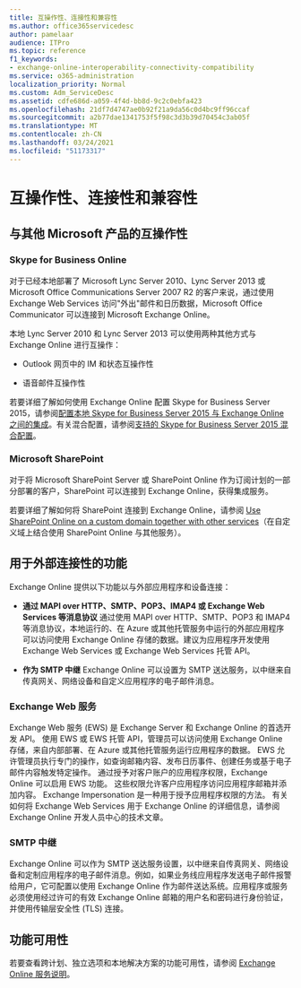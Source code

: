 ```yaml
---
title: 互操作性、连接性和兼容性
ms.author: office365servicedesc
author: pamelaar
audience: ITPro
ms.topic: reference
f1_keywords:
- exchange-online-interoperability-connectivity-compatibility
ms.service: o365-administration
localization_priority: Normal
ms.custom: Adm_ServiceDesc
ms.assetid: cdfe686d-a059-4f4d-bb8d-9c2c0ebfa423
ms.openlocfilehash: 21df7d4747ae0b92f21a9da56c0d4bc9ff96ccaf
ms.sourcegitcommit: a2b77dae1341753f5f98c3d3b39d70454c3ab05f
ms.translationtype: MT
ms.contentlocale: zh-CN
ms.lasthandoff: 03/24/2021
ms.locfileid: "51173317"
---
```

# <a name="interoperability-connectivity-and-compatibility"></a>互操作性、连接性和兼容性

## <a name="interoperability-with-other-microsoft-products"></a>与其他 Microsoft 产品的互操作性

### <a name="skype-for-business-online"></a>Skype for Business Online

对于已经本地部署了 Microsoft Lync Server 2010、Lync Server 2013 或 Microsoft Office Communications Server 2007 R2 的客户来说，通过使用 Exchange Web Services 访问"外出"邮件和日历数据，Microsoft Office Communicator 可以连接到 Microsoft Exchange Online。
  
本地 Lync Server 2010 和 Lync Server 2013 可以使用两种其他方式与 Exchange Online 进行互操作：
  
- Outlook 网页中的 IM 和状态互操作性
    
- 语音邮件互操作性
    
若要详细了解如何使用 Exchange Online 配置 Skype for Business Server 2015，请参阅[配置本地 Skype for Business Server 2015 与 Exchange Online 之间的集成](/skypeforbusiness/deploy/integrate-with-exchange-server/outlook-web-app)。有关混合配置，请参阅[支持的 Skype for Business Server 2015 混合配置](/skypeforbusiness/skype-for-business-hybrid-solutions/integration-with-exchange-and-sharepoint)。
  
### <a name="microsoft-sharepoint"></a>Microsoft SharePoint

对于将 Microsoft SharePoint Server 或 SharePoint Online 作为订阅计划的一部分部署的客户，SharePoint 可以连接到 Exchange Online，获得集成服务。
  
若要详细了解如何将 SharePoint 连接到 Exchange Online，请参阅 [Use SharePoint Online on a custom domain together with other services](https://go.microsoft.com/fwlink/?LinkId=271805)（在自定义域上结合使用 SharePoint Online 与其他服务）。
  
## <a name="features-for-external-connectivity"></a>用于外部连接性的功能

Exchange Online 提供以下功能以与外部应用程序和设备连接：
  
- **通过 MAPI over HTTP、SMTP、POP3、IMAP4 或 Exchange Web Services 等消息协议** 通过使用 MAPI over HTTP、SMTP、POP3 和 IMAP4 等消息协议，本地运行的、在 Azure 或其他托管服务中运行的外部应用程序可以访问使用 Exchange Online 存储的数据。建议为应用程序开发使用 Exchange Web Services 或 Exchange Web Services 托管 API。 
    
- **作为 SMTP 中继** Exchange Online 可以设置为 SMTP 送达服务，以中继来自传真网关、网络设备和自定义应用程序的电子邮件消息。 
    
### <a name="exchange-web-services"></a>Exchange Web 服务

Exchange Web 服务 (EWS) 是 Exchange Server 和 Exchange Online 的首选开发 API。 使用 EWS 或 EWS 托管 API，管理员可以访问使用 Exchange Online 存储，来自内部部署、在 Azure 或其他托管服务运行应用程序的数据。 EWS 允许管理员执行专门的操作，如查询邮箱内容、发布日历事件、创建任务或基于电子邮件内容触发特定操作。 通过授予对客户账户的应用程序权限，Exchange Online 可以启用 EWS 功能。 这些权限允许客户应用程序访问应用程序邮箱并添加内容。 Exchange Impersonation 是一种用于授予应用程序权限的方法。 有关如何将 Exchange Web Services 用于 Exchange Online 的详细信息，请参阅 Exchange Online 开发人员中心的技术文章。
  
### <a name="smtp-relay"></a>SMTP 中继

Exchange Online 可以作为 SMTP 送达服务设置，以中继来自传真网关、网络设备和定制应用程序的电子邮件消息。例如，如果业务线应用程序发送电子邮件报警给用户，它可配置以使用 Exchange Online 作为邮件送达系统。应用程序或服务必须使用经过许可的有效 Exchange Online 邮箱的用户名和密码进行身份验证，并使用传输层安全性 (TLS) 连接。
  
## <a name="feature-availability"></a>功能可用性

若要查看跨计划、独立选项和本地解决方案的功能可用性，请参阅 [Exchange Online 服务说明](exchange-online-service-description.md)。
